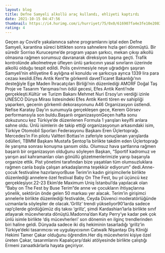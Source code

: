 ```yaml
--- 
layout: blog
title: Defne Samyeli alkollü araç kullandı, ehliyeti kaptırdı
date: 2021-10-15 04:47:56
thumbnail: https://i4.hurimg.com/i/hurriyet/75/0x0/616907fa4e3fe10e2083ea60.jpg
rating: 4
---
```

Geçen ay Covid’e yakalanınca sahne programlarını iptal eden Defne Samyeli, karantina süreci bittikten sonra sahnelere hızla geri dönmüştü. Bir süredir Sorriso Kuruceşme’de program yapan şarkıcı, mekan çıkışı alkollü olmasına rağmen sorumsuz davranarak direksiyon başına geçti. Trafik kontrolünde alkolmetreye üfleyen ünlü şarkıcının yasal sınırların üzerinde alkollü olduğu tespit edildi. Polis çevirmesiyle neye uğradığını şaşıran Samyeli’nin ehliyetine 6 aylığına el konuldu ve şarkıcıya ayrıca 1339 lira para cezası kesildi.Efes Antik Kent’te görkemli davetTicaret Bakanlığı’nın desteğiyle Ege Maden İhracatçıları Birliği’nin düzenlediği AMORF Doğal Taş Proje ve Tasarım Yarışması’nın ödül gecesi, Efes Antik Kenti’nde gerçekleşti.Kültür ve Turizm Bakanı Mehmet Nuri Ersoy’un verdiği izinle UNESCO Dünya Mirası listesindeki Efes Antik Kenti tören ev sahipliği yaparken, gecenin görkemli dekorasyonunu A46 Organizasyon üstlendi. Nefise Karatay Day’ın sunumuyla gerçekleşen gece, Kerem Görsev performansıyla son buldu.Başarılı organizasyonGeçen hafta sonu dokuzuncu kez Türkiye’de düzenlenen Formula 1 yarışları keyifli anlara sahne oldu. Ünlü isimlerin de takip ettiği organizasyonun arkasındaki isim, Türkiye Otomobil Sporları Federasyonu Başkanı Eren Üçlertoprağı. Mercedes’in Fin pilotu Valtteri Bottas’ın zaferiyle sonuçlanan yarışlarda ödülleri, TBMM Başkanı Mustafa Şentop’la birlikte takdim eden Üçlertoprağı ile yarışma sonrası konuşma şansım oldu. Olumsuz hava şartlarına rağmen başarılı bir organizasyon olduğunu söyleyen Başkan, “Sportif kadromuz ve yarışın asıl kahramanları olan gönüllü gözetmenlerimizle yarışı başarıyla organize ettik. Pist yönetimi tarafından bize yaşatılan tüm olumsuzluklara rağmen canla başla çalışan arkadaşlarıma teşekkür ediyorum” dedi.Anne-çocuk festivaline hazırlanıyorBuse Terim’in kadın girişimcilerle birlikte düzenlediği annelere özel festival Baby On The Fest, bu yıl üçüncü kez gerçekleşiyor.22-23 Ekim’de Maximum Uniq İstanbul’da yapılacak olan “Baby on The Fest by Buse Terim”de anne ve çocukların ihtiyaçlarına yönelik, sektörün önde gelen 50 markası yer alacak. Terim’in girişimci annelerle birlikte düzenlediği festivalde, Ceyda Düvenci moderatörlüğünde uzmanlarla söyleşiler de olacak.‘GrIllz’ trendi yükseliyor90’larda sadece rap’çilerde gördüğümüz diş takısı ‘grillz’, şimdi Kardashian’larla birlikte sınıf atlayarak mücevherata dönüştü.Madonna’dan Katy Perry’ye kadar pek çok ünlü isimle birlikte ‘diş mücevherleri’ son dönemin en ilginç trendlerinden biri haline geldi. Dünyada sadece iki diş hekiminin tasarladığı ‘grillz’in Türkiye’deki tasarımcısı ve uygulayıcısının Catwalk Nişantaşı Diş Kliniği Hekimi Tamer Çakar olduğunu öğrendim.Her diş mücevherini kişiye özel üreten Çakar, tasarımlarını Kapalıçarşı’daki atölyesinde birlikte çalıştığı Ermeni zanaatkârlarla hayata geçiriyor.